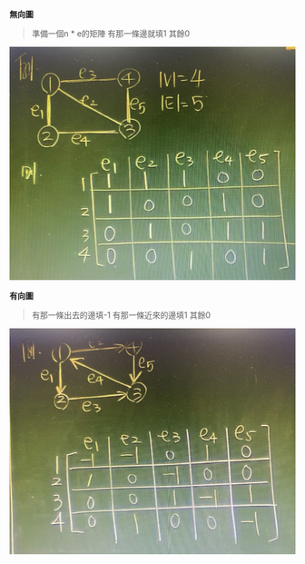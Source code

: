 **無向圖**
>準備一個n * e的矩陣
>有那一條邊就填1
>其餘0

![400](../img/截圖%202022-10-28%20下午3.33.22.jpg)

**有向圖**

>有那一條出去的邊填-1
>有那一條近來的邊填1
>其餘0

![400](../img/截圖%202022-10-28%20下午3.35.55.jpg)